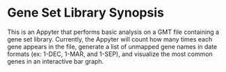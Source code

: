 # Gene Set Library Synopsis
This is an Appyter that performs basic analysis on a GMT file containing a gene set library. Currently, the Appyter will count how many times each gene appears in the file, generate a list of unmapped gene names in date formats (ex: 1-DEC, 1-MAR, and 1-SEP), and visualize the most common genes in an interactive bar graph.
